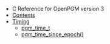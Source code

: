   * C Reference for OpenPGM version 3
  * [Contents](OpenPgm3CReference.md)
  * [Timing](OpenPgm3CReferenceTiming.md)
    * [pgm\_time\_t](OpenPgm3CReferencePgmTimeT.md)
    * [pgm\_time\_since\_epoch()](OpenPgm3CReferencePgmTimeSinceEpoch.md)